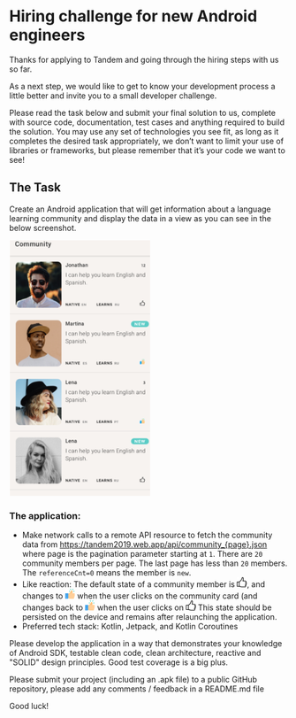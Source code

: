 # Hiring challenge for new Android engineers


Thanks for applying to Tandem and going through the hiring steps with us so far. 

As a next step, we would like to get to know your development process a little better and invite you to a small developer challenge. 

Please read the task below and submit your final solution to us, complete with source code, documentation, test cases and anything required to build the solution. You may use any set of technologies you see fit, as long as it completes the desired task appropriately, we don’t want to limit your use of libraries or frameworks, but please remember that it’s your code we want to see! 

## The Task

Create an Android application that will get information about a language learning community and display the data in a view as you can see in the below screenshot. 

<img src="assets/community_list.png" width="255"> 

### The application:

* Make network calls to a remote API resource to fetch the community data from https://tandem2019.web.app/api/community_{page}.json where page is the pagination parameter starting at `1`. There are `20` community members per page. The last page has less than `20` members. The `referenceCnt=0` means the member is `new`.
* Like reaction: The default state of a community member is <img src="assets/like_normal.png" width="18">, and changes to <img src="assets/like_selected.png" width="18"> when the user clicks on the community card (and changes back to <img src="assets/like_selected.png" width="18"> when the user clicks on <img src="assets/like_normal.png" width="18"> This state should be persisted on the device and remains after relaunching the application. 
* Preferred tech stack: Kotlin, Jetpack, and Kotlin Coroutines

Please develop the application in a way that demonstrates your knowledge of Android SDK, testable clean code, clean architecture, reactive and "SOLID" design principles. Good test coverage is a big plus.

Please submit your project (including an .apk file) to a public GitHub repository, please add any comments / feedback in a README.md file

Good luck!

